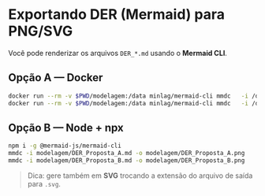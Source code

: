 # Exportando DER (Mermaid) para PNG/SVG

Você pode renderizar os arquivos `DER_*.md` usando o **Mermaid CLI**.

## Opção A — Docker
```bash
docker run --rm -v $PWD/modelagem:/data minlag/mermaid-cli mmdc   -i /data/DER_Proposta_A.md -o /data/DER_Proposta_A.png
docker run --rm -v $PWD/modelagem:/data minlag/mermaid-cli mmdc   -i /data/DER_Proposta_B.md -o /data/DER_Proposta_B.png
```

## Opção B — Node + npx
```bash
npm i -g @mermaid-js/mermaid-cli
mmdc -i modelagem/DER_Proposta_A.md -o modelagem/DER_Proposta_A.png
mmdc -i modelagem/DER_Proposta_B.md -o modelagem/DER_Proposta_B.png
```

> Dica: gere também em **SVG** trocando a extensão do arquivo de saída para `.svg`.
